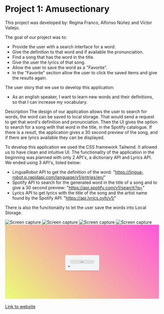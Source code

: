 # Project 1: Amusectionary

This project was developed by:
Regina Franco, Alfonso Núñez and Víctor Vallejo.


The goal of our project was to: 
* Provide the user with a search interface for a word.
* Give the definition to that word and if available the pronunciation.
* Find a song that has the word in the title.
* Give the user the lyrics of that song.
* Allow the user to save the word as a "Favorite".
* In the "Favorite" section allow the user to click the saved items and give the results again.

The user story that we use to develop this application:
* As an english speaker, I want to learn new words and their definitions, so that I can increase my vocabulary.

Description
The design of our application allows the user to search for words, the word can be saved to local storage. That would send a request to get that word's definition and pronunciation. Then the UI gives the option to search for a song with that word in the title, in the Spotify catalogue. If there is a result, the application gives a 30 second preview of the song, and if there are lyrics available they can be displayed.

To develop this application we used the CSS framework Tailwind. It allowed us to have clean and intuitive UI.
The functionality of the application in the beginning was planned with only 2 API's, a dictionary API and Lyrics API. We ended using 3 API's, listed below:

* LinguaRobot API to get the definition of the word: "https://lingua-robot.p.rapidapi.com/language/v1/entries/en/"
* Spotify API to search for the generated word in the title of a song and to give a 30 second preview: "https://api.spotify.com/v1/search?q="
* Lyrics API to get lyrics with the title of the song and the artist name found by the Spotify API: "https://api.lyrics.ovh/v1/"

There is also the functionality to let the user save the words into Local Storage.

![Screen capture](./Images/ScreenShot-Index.png)
![Screen capture](./Images/Result-Index.png)
![Screen capture](./Images/Result-Song.png)
![Screen capture](./Images/Result-Lyrics.png)
![Screen capture](./Images/Favorites.png)

[Link to website](https://reginaafc.github.io/amusectionary/#lyrics)
